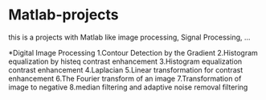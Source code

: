 # Matlab-projects
 this is a projects with Matlab like image processing, Signal Processing, ... 
 
 *Digital Image Processing
 1.Contour Detection by the Gradient
 2.Histogram equalization by histeq contrast enhancement
 3.Histogram equalization contrast enhancement
 4.Laplacian
 5.Linear transformation for contrast enhancement
 6.The Fourier transform of an image
 7.Transformation of image to negative
 8.median filtering and adaptive noise removal filtering
 
